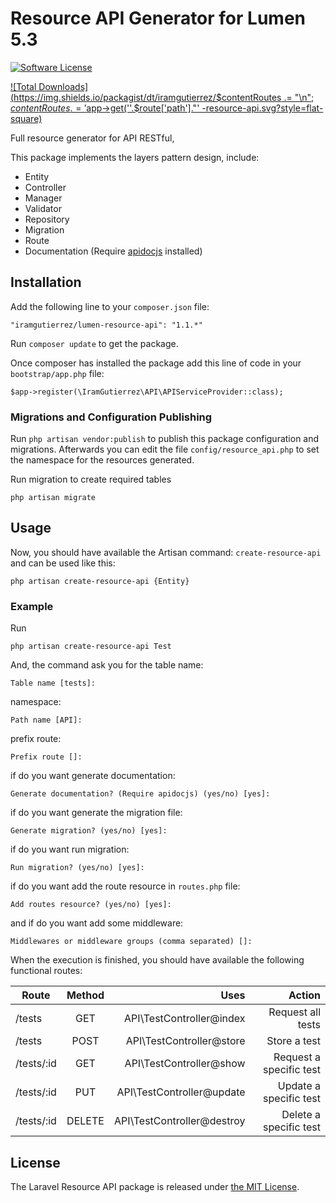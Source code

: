 # Resource API Generator for Lumen 5.3

[![Software License](https://img.shields.io/badge/license-MIT-brightgreen.svg?style=flat-square)](LICENSE)

[![Total Downloads](https://img.shields.io/packagist/dt/iramgutierrez/$contentRoutes .= "\n"; $contentRoutes .= '$app->get(\''.$route['path']."' -resource-api.svg?style=flat-square)](https://packagist.org/packages/iramgutierrez/lumen-resource-api)

Full resource generator for API RESTful, 

This package implements the layers pattern design, include:

* Entity
* Controller
* Manager
* Validator
* Repository
* Migration
* Route
* Documentation (Require [apidocjs](http://apidocjs.com) installed)

## Installation

Add the following line to your `composer.json` file:

```
"iramgutierrez/lumen-resource-api": "1.1.*"
```

Run `composer update` to get the package.

Once composer has installed the package add this line of code in your `bootstrap/app.php` file:

```
$app->register(\IramGutierrez\API\APIServiceProvider::class);
```

### Migrations and Configuration Publishing
Run `php artisan vendor:publish` to publish this package configuration and migrations. Afterwards you can edit the file `config/resource_api.php` to set the namespace for the resources generated.

Run migration to create required tables

```
php artisan migrate
```

## Usage

Now, you should have available the Artisan command: `create-resource-api` and can be used like this:

```
php artisan create-resource-api {Entity}
```

### Example

Run 

```
php artisan create-resource-api Test
```

And, the command ask you for the table name:

```
Table name [tests]:
```

namespace:

```
Path name [API]:
```

prefix route:

```
Prefix route []:
```

if do you want generate documentation:

```
Generate documentation? (Require apidocjs) (yes/no) [yes]:
```

if do you want generate the migration file:

```
Generate migration? (yes/no) [yes]:
```

if do you want run migration:

```
Run migration? (yes/no) [yes]:
```

if do you want add the route resource in `routes.php` file:

```
Add routes resource? (yes/no) [yes]:
```

and if do you want add some middleware:

```
Middlewares or middleware groups (comma separated) []:
```

When the execution is finished, you should have available the following functional routes:

| Route         | Method        | Uses  | Action |
| ------------- |:-------------:| -----:| ------:|
| /tests      | GET | API\TestController@index |Request all tests |
| /tests      | POST | API\TestController@store | Store a test|
| /tests/:id      | GET | API\TestController@show | Request a specific test |
| /tests/:id      | PUT | API\TestController@update | Update a specific test |
| /tests/:id      | DELETE | API\TestController@destroy | Delete a specific test |





## License

The Laravel Resource API package is released under [the MIT License](LICENSE).
